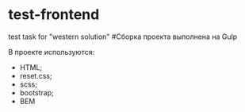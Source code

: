 # test-frontend
test task for "western solution"
#Сборка проекта выполнена на Gulp

В проекте используются:

- HTML;
- reset.css;
- scss;
- bootstrap;
- BEM 
